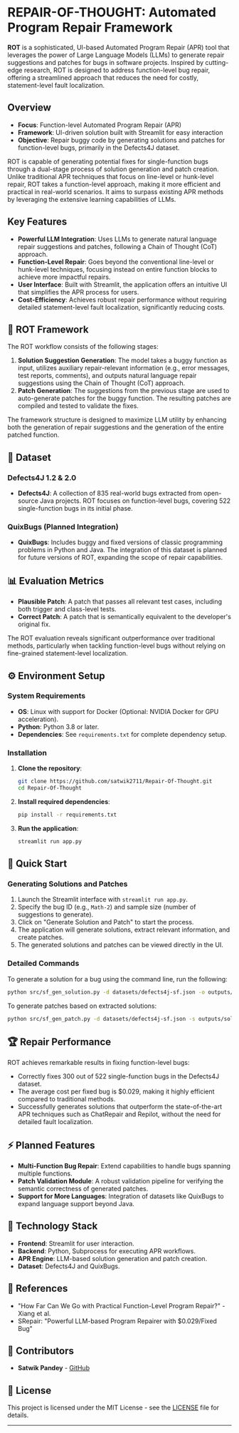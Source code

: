 # REPAIR-OF-THOUGHT: Automated Program Repair Framework

**ROT** is a sophisticated, UI-based Automated Program Repair (APR) tool that leverages the power of Large Language Models (LLMs) to generate repair suggestions and patches for bugs in software projects. Inspired by cutting-edge research, ROT is designed to address function-level bug repair, offering a streamlined approach that reduces the need for costly, statement-level fault localization.

## Overview

- **Focus**: Function-level Automated Program Repair (APR)
- **Framework**: UI-driven solution built with Streamlit for easy interaction
- **Objective**: Repair buggy code by generating solutions and patches for function-level bugs, primarily in the Defects4J dataset.

ROT is capable of generating potential fixes for single-function bugs through a dual-stage process of solution generation and patch creation. Unlike traditional APR techniques that focus on line-level or hunk-level repair, ROT takes a function-level approach, making it more efficient and practical in real-world scenarios. It aims to surpass existing APR methods by leveraging the extensive learning capabilities of LLMs.

## Key Features

- **Powerful LLM Integration**: Uses LLMs to generate natural language repair suggestions and patches, following a Chain of Thought (CoT) approach.
- **Function-Level Repair**: Goes beyond the conventional line-level or hunk-level techniques, focusing instead on entire function blocks to achieve more impactful repairs.
- **User Interface**: Built with Streamlit, the application offers an intuitive UI that simplifies the APR process for users.
- **Cost-Efficiency**: Achieves robust repair performance without requiring detailed statement-level fault localization, significantly reducing costs.

## 🔧 ROT Framework

The ROT workflow consists of the following stages:

1. **Solution Suggestion Generation**: The model takes a buggy function as input, utilizes auxiliary repair-relevant information (e.g., error messages, test reports, comments), and outputs natural language repair suggestions using the Chain of Thought (CoT) approach.
2. **Patch Generation**: The suggestions from the previous stage are used to auto-generate patches for the buggy function. The resulting patches are compiled and tested to validate the fixes.

The framework structure is designed to maximize LLM utility by enhancing both the generation of repair suggestions and the generation of the entire patched function.

## 📂 Dataset

### Defects4J 1.2 & 2.0

- **Defects4J**: A collection of 835 real-world bugs extracted from open-source Java projects. ROT focuses on function-level bugs, covering 522 single-function bugs in its initial phase.

### QuixBugs (Planned Integration)

- **QuixBugs**: Includes buggy and fixed versions of classic programming problems in Python and Java. The integration of this dataset is planned for future versions of ROT, expanding the scope of repair capabilities.

## 📊 Evaluation Metrics

- **Plausible Patch**: A patch that passes all relevant test cases, including both trigger and class-level tests.
- **Correct Patch**: A patch that is semantically equivalent to the developer's original fix.

The ROT evaluation reveals significant outperformance over traditional methods, particularly when tackling function-level bugs without relying on fine-grained statement-level localization.

## ⚙️ Environment Setup

### System Requirements

- **OS**: Linux with support for Docker (Optional: NVIDIA Docker for GPU acceleration).
- **Python**: Python 3.8 or later.
- **Dependencies**: See `requirements.txt` for complete dependency setup.

### Installation

1. **Clone the repository**:

   ```bash
   git clone https://github.com/satwik2711/Repair-Of-Thought.git
   cd Repair-Of-Thought
   ```

2. **Install required dependencies**:

   ```bash
   pip install -r requirements.txt
   ```

3. **Run the application**:

   ```bash
   streamlit run app.py
   ```


## 🚀 Quick Start

### Generating Solutions and Patches

1. Launch the Streamlit interface with `streamlit run app.py`.
2. Specify the bug ID (e.g., `Math-2`) and sample size (number of suggestions to generate).
3. Click on "Generate Solution and Patch" to start the process.
4. The application will generate solutions, extract relevant information, and create patches.
5. The generated solutions and patches can be viewed directly in the UI.

### Detailed Commands

To generate a solution for a bug using the command line, run the following:

```bash
python src/sf_gen_solution.py -d datasets/defects4j-sf.json -o outputs/sol/<bug_id>.json -s 2 -bug <bug_id>
```

To generate patches based on extracted solutions:

```bash
python src/sf_gen_patch.py -d datasets/defects4j-sf.json -s outputs/sol/<bug_id>_extracted.json -o outputs/patches/<bug_id>_patch.json -bug <bug_id>
```

## 🏆 Repair Performance

ROT achieves remarkable results in fixing function-level bugs:
- Correctly fixes 300 out of 522 single-function bugs in the Defects4J dataset.
- The average cost per fixed bug is $0.029, making it highly efficient compared to traditional methods.
- Successfully generates solutions that outperform the state-of-the-art APR techniques such as ChatRepair and Repilot, without the need for detailed fault localization.

## ⚡️ Planned Features

- **Multi-Function Bug Repair**: Extend capabilities to handle bugs spanning multiple functions.
- **Patch Validation Module**: A robust validation pipeline for verifying the semantic correctness of generated patches.
- **Support for More Languages**: Integration of datasets like QuixBugs to expand language support beyond Java.

## 🤖 Technology Stack

- **Frontend**: Streamlit for user interaction.
- **Backend**: Python, Subprocess for executing APR workflows.
- **APR Engine**: LLM-based solution generation and patch creation.
- **Dataset**: Defects4J and QuixBugs.

## 🔗 References
- "How Far Can We Go with Practical Function-Level Program Repair?" - Xiang et al.
- SRepair: "Powerful LLM-based Program Repairer with $0.029/Fixed Bug"

## 👥 Contributors

- **Satwik Pandey** - [GitHub](https://github.com/satwik-pandey)

## 📜 License

This project is licensed under the MIT License - see the [LICENSE](LICENSE) file for details.

---


